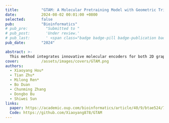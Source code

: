 ```yaml
---
title:          "GTAM: A Molecular Pretraining Model with Geometric Triangle Awareness"
date:           2024-08-02 00:01:00 +0800
selected:       false
pub:            "Bioinformatics"
# pub_pre:        "Submitted to "
# pub_post:       'Under review.'
# pub_last:       ' <span class="badge badge-pill badge-publication badge-success">Spotlight</span>'
pub_date:       "2024"

abstract: >-
  This method integrates innovative molecular encoders for both 2D graphs and 3D conformations, enabling the accurate capture of geometric dependencies among edges in graph-based molecular structures. Furthermore, GTAM is bolstered by the development of two contrastive training objectives designed to facilitate the direct transfer of edge information between 2D topological graphs and 3D geometric conformations, enhancing the functionality of the molecular encoders.
cover:          /assets/images/covers/GTAM.png
authors:
  - Xiaoyang Hou*
  - Tian Zhu*
  - Milong Ren*
  - Bo Duan
  - Chunming Zhang
  - Dongbo Bu
  - Shiwei Sun
links:
  paper: https://academic.oup.com/bioinformatics/article/40/9/btae524/7739699
  Code: https://github.com/Xiaoyang878/GTAM
---
```

